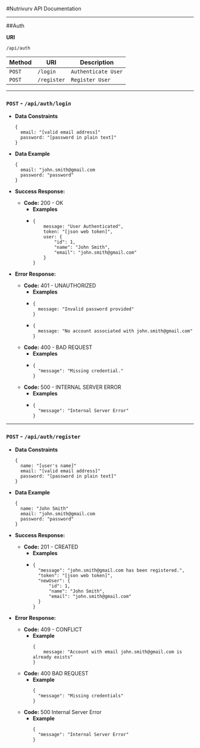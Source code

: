 #Nutrivurv API Documentation

----

##Auth

**URI**

  `/api/auth`


| Method | URI         | Description         |
| ------ | ----------- | ------------------- |
| `POST` | `/login`    | `Authenticate User` |
| `POST` | `/register` | `Register User`     |

---

### `POST` - `/api/auth/login`

- **Data Constraints**

  ```
  {
    email: "[valid email address]"
    password: "[password in plain text]"
  }
  ```

* **Data Example**

  ```
  {
    email: "john.smith@gmail.com
    password: "password"
  }
  ```

* **Success Response:**
  
  * **Code:** 200 - OK<br />
    * **Examples**
    * ```
      {
          message: "User Authenticated",
          token: "[json web token]",
          user: {
              "id": 1,
              "name": "John Smith",
              "email": "john.smith@gmail.com"
          }
      }
      ```
* **Error Response:**
  * **Code:** 401 - UNAUTHORIZED<br />
    * **Examples**
    * ```
      {
        message: "Invalid password provided"
      }
      ```
    * ```
      {
        message: "No account associated with john.smith@gmail.com"
      }
      ```
  * **Code:** 400 - BAD REQUEST<br />
    * **Examples**
    * ```
      {
        "message": "Missing credential."
      }
      ```
  * **Code:** 500 - INTERNAL SERVER ERROR<br />
    * **Examples**
    * ```
      {
        "message": "Internal Server Error"
      }
      ```
---

### `POST` - `/api/auth/register`

- **Data Constraints**

  ```
  {
    name: "[user's name]"
    email: "[valid email address]"
    password: "[password in plain text]"
  }
  ```

* **Data Example**

  ```
  {
    name: "John Smith"
    email: "john.smith@gmail.com
    password: "password"
  }
  ```


* **Success Response:**

  * **Code:** 201 - CREATED<br />
    * **Examples**
    * ```
      {
        "message": "john.smith@gmail.com has been registered.",
        "token": "[json web token]",
        "newUser": {
            "id": 1,
            "name": "John Smith",
            "email": "john.smith@gmail.com"
        }
      }
      ```
* **Error Response:**
  * **Code:** 409 - CONFLICT<br />
    * **Example**
      ```
      {
          message: "Account with email john.smith@gmail.com is already exists"
      }
      ```
  * **Code:** 400 BAD REQUEST<br />
    * **Example**
      ```
      {
        "message": "Missing credentials"
      }
      ```
  * **Code:** 500 Internal Server Error<br />
    * **Example**
      ```
      {
        "message": "Internal Server Error"
      }
      ```